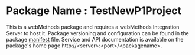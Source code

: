 # Package Name : TestNewP1Project
This is a webMethods package and requires a webMethods Integration Server to host it. Package versioning and configuration can be found in the package [manifest](./TestNewP1Project/manifest.v3) file. Service and API documentation is available on the package's home page http://&lt;server&gt;:&lt;port&gt;/&lt;packagename>.